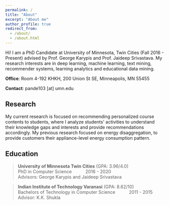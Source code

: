 ```yaml
---
permalink: /
title: "About"
excerpt: "About me"
author_profile: true
redirect_from:
  - /about/
  - /about.html
---
```


Hi! I am a PhD Candidate at University of Minnesota, Twin Cities (Fall 2016 - Present)  advised by Prof. George Karypis and Prof. Jaideep Srivastava.  My research interests are in deep learning, machine learning, text mining, recommender systems, learning analytics and educational data mining.

**Office**: Room 4-192 KHKH,
200 Union St SE,
Minneapolis, MN 55455

**Contact**: pande103 [at] umn.edu

## Research

My current research is focused on recommending personalized course contents to students, where I analyze students' activities  to understand their knowledge gaps and interests and provide recommendations accordingly. My previous research focused on energy disaggregation, to provide customers their appliance-level energy consumption pattern.

## Education

> **University of Minnesota Twin Cities** (GPA: 3.96/4.0)  <br/>
> PhD in Computer Science  &nbsp; &nbsp; &nbsp; &nbsp; &nbsp; 2016 - 2020 <br/>
> Advisors: George Karypis and Jaideep Srivastava <br/>

> **Indian Institute of Technology Varanasi** (GPA: 8.62/10) <br/>
> Bachelors of Technology  in Computer Science  &nbsp; &nbsp; &nbsp; &nbsp; &nbsp; 2011 - 2015 <br/>
> Advisor: K.K. Shukla <br/>
